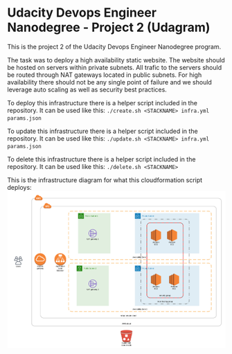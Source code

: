 # Udacity Devops Engineer Nanodegree - Project 2 (Udagram)

This is the project 2 of the Udacity Devops Engineer Nanodegree program.

The task was to deploy a high availability static website. The website should be hosted on servers within
private subnets. All trafic to the servers should be routed through NAT gateways located in public subnets.
For high availability there should not be any single point of failure and we should leverage auto scaling
as well as security best practices.

To deploy this infrastructure there is a helper script included in the repository. It can be used
like this: `./create.sh <STACKNAME> infra.yml params.json`

To update this infrastructure there is a helper script included in the repository. It can be used
like this: `./update.sh <STACKNAME> infra.yml params.json`

To delete this infrastructure there is a helper script included in the repository. It can be used
like this: `./delete.sh <STACKNAME>`


This is the infrastructure diagram for what this cloudformation script deploys:
![diagram](./architecture.png)
